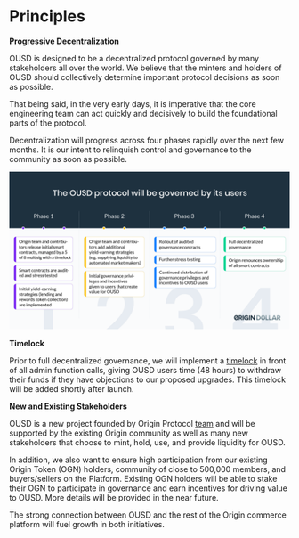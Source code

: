 # Principles

**Progressive Decentralization**

OUSD is designed to be a decentralized protocol governed by many stakeholders all over the world. We believe that the minters and holders of OUSD should collectively determine important protocol decisions as soon as possible. 

That being said, in the very early days, it is imperative that the core engineering team can act quickly and decisively to build the foundational parts of the protocol.

Decentralization will progress across four phases rapidly over the next few months. It is our intent to relinquish control and governance to the community as soon as possible.

![](../.gitbook/assets/ousd_docs_graphics_2%20%283%29.png)

**Timelock**

Prior to full decentralized governance, we will implement a [timelock](../smart-contracts/api/timelock.md) in front of all admin function calls, giving OUSD users time \(48 hours\) to withdraw their funds if they have objections to our proposed upgrades. This timelock will be added shortly after launch.

**New and Existing Stakeholders**

OUSD is a new project founded by Origin Protocol [team](www.originprotocol.com/team) and will be supported by the existing Origin community as well as many new stakeholders that choose to mint, hold, use, and provide liquidity for OUSD. 

In addition, we also want to ensure high participation from our existing Origin Token \(OGN\) holders, community of close to 500,000 members, and buyers/sellers on the Platform. Existing OGN holders will be able to stake their OGN to participate in governance and earn incentives for driving value to OUSD. More details will be provided in the near future.

The strong connection between OUSD and the rest of the Origin commerce platform will fuel growth in both initiatives.



